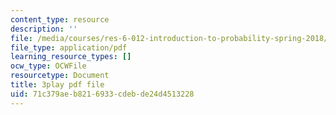 ```yaml
---
content_type: resource
description: ''
file: /media/courses/res-6-012-introduction-to-probability-spring-2018/71c379aeb8216933cdebde24d4513228_KPF8owESMdo.pdf
file_type: application/pdf
learning_resource_types: []
ocw_type: OCWFile
resourcetype: Document
title: 3play pdf file
uid: 71c379ae-b821-6933-cdeb-de24d4513228
---
```

